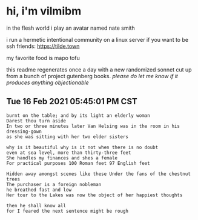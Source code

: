 # hi, i'm vilmibm

in the flesh world i play an avatar named nate smith

i run a hermetic intentional community on a linux server if you want to be ssh friends: https://tilde.town

my favorite food is mapo tofu

this readme regenerates once a day with a new randomized sonnet cut up from a bunch of project gutenberg books.
_please do let me know if it produces anything objectionable_

## Tue 16 Feb 2021 05:45:01 PM CST

    burnt on the table; and by its light an elderly woman
    Darest thou turn aside
    In two or three minutes later Van Helsing was in the room in his dressing-gown
    as she was sitting with her two elder sisters
    
    why is it beautiful why is it not when there is no doubt
    even at sea level, more than thirty-three feet
    She handles my finances and shes a female
    For practical purposes 100 Roman feet 97 English feet
    
    Hidden away amongst scenes like these Under the fans of the chestnut trees
    The purchaser is a foreign nobleman
    he breathed fast and low
    Her tour to the Lakes was now the object of her happiest thoughts
    
    then he shall know all
    for I feared the next sentence might be rough

